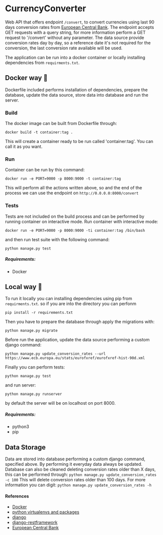 # CurrencyConverter
Web API that offers endpoint `/convert`, to convert currencies using last 90 days conversion rates from [European Central Bank](https://www.ecb.europa.eu/stats/eurofxref/eurofxref-hist-90d.xml).
The endpoint accepts GET requests with a query string, for more information perform a GET request to '/convert' without any parameter. 
The data source provide conversion rates day by day, so a reference date it's not required for the conversion, the last conversion rate available will be used.

The application can be run into a docker container or locally installing dependencies from `requirments.txt`.

## Docker way :rocket:
Dockerfile included performs installation of dependencies, prepare the database, update the data source, store data into database and run the server.
### Build
The docker image can be built from Dockerfile through:
```
docker build -t container:tag .
```
This will create a container ready to be run called 'container:tag'. You can call it as you want.
### Run
Container can be run by this command:
```
docker run -e PORT=9000 -p 8000:9000 -t container:tag
```
This will perform all the actions written above, so and the end of the process we can use the endpoint on `http://0.0.0.0:8000/convert`
### Tests
Tests are not included on the build process and can be performed by running container on interactive mode.
Run container with interactive mode:
```
docker run -e PORT=9000 -p 8000:9000 -ti container:tag /bin/bash
```
and then run test suite with the following command:
```
python manage.py test
```
##### Requirements:
- Docker


## Local way :house_with_garden:
To run it locally you can installing dependencies using pip from `requirments.txt`. so if you are into the directory you can perfonm
```
pip install -r requirements.txt
``` 
Then you have to prepare the database through apply the migrations with:
```
python manage.py migrate
```
Before run the application, update the data source performing a custom django command:
```
python manage.py update_conversion_rates --url https://www.ecb.europa.eu/stats/eurofxref/eurofxref-hist-90d.xml
```
Finally you can perform tests:
```
python manage.py test
```
and run server:
```
python manage.py runserver
```
by default the server will be on localhost on port 8000.

##### Requirements:
- python3
- pip


## Data Storage
Data are stored into database performing a custom django command, specified above. By performing it everyday data always be updated.
Database can also be cleaned deleting conversion rates older than X days, this can be performed through:
```python manage.py update_conversion_rates -c 100``` 
This will delete conversion rates older than 100 days. For more information you can digit: `python manage.py update_conversion_rates -h`

#### References
- [Docker](https://docs.docker.com/)
- [python virtualenvs and packages](https://docs.python.org/3/tutorial/venv.html)
- [django](https://docs.djangoproject.com/en/3.0/)
- [django-restframework](https://www.django-rest-framework.org/)
- [European Central Bank](https://www.ecb.europa.eu/)